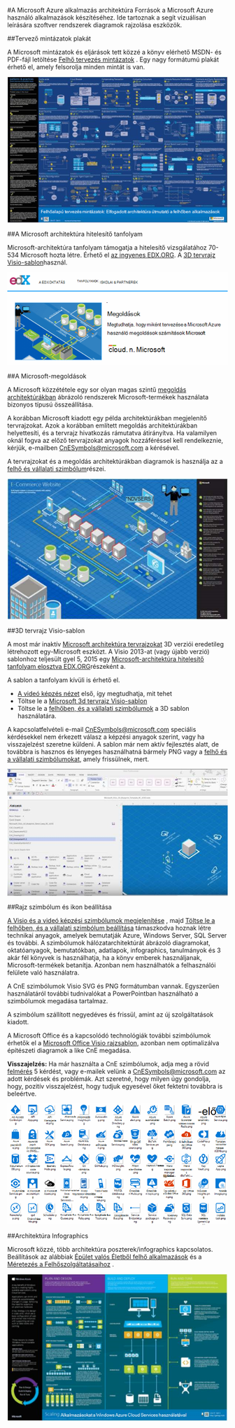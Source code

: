 <properties 
    pageTitle="Microsoft Azure architektúrája alkalmazás |} Microsoft Azure" 
    description="Általános tervezési mintázatok eltakaró architektúra – áttekintés" 
    services="" 
    documentationCenter="" 
    authors="Rboucher" 
    manager="jwhit" 
    editor="mattshel"/>

<tags 
    ms.service="multiple" 
    ms.workload="na" 
    ms.tgt_pltfrm="na" 
    ms.devlang="na" 
    ms.topic="article" 
    ms.date="09/13/2016" 
    ms.author="robb"/>

#<a name="application-architecture-on-microsoft-azure"></a>A Microsoft Azure alkalmazás architektúra
Források a Microsoft Azure használó alkalmazások készítéséhez. Ide tartoznak a segít vizuálisan leírására szoftver rendszerek diagramok rajzolása eszközök. 

##<a name="design-patterns-poster"></a>Tervező mintázatok plakát

A Microsoft mintázatok és eljárások tett közzé a könyv elérhető MSDN- és PDF-fájl letöltése [Felhő tervezés mintázatok](http://msdn.microsoft.com/library/dn568099.aspx) . Egy nagy formátumú plakát érhető el, amely felsorolja minden mintát is van. 

![minták és a felhő mintázatok plakát eljárások](./media/architecture-overview/PnPPatternPosterThumb.jpg)

##<a name="microsoft-architecture-certification-course"></a>A Microsoft architektúra hitelesítő tanfolyam

Microsoft-architektúra tanfolyam támogatja a hitelesítő vizsgálatához 70-534 Microsoft hozta létre. Érhető el [az ingyenes EDX.ORG](https://www.edx.org/course/architecting-microsoft-azure-solutions-microsoft-dev205x).  A [3D tervrajz Visio-sablon](#3d-blueprint-visio-template)használ. 

![A Microsoft Architecture hitelesítő tanfolyam](./media/architecture-overview/EDXCourse.png)


##<a name="microsoft-solutions"></a>A Microsoft-megoldások

A Microsoft közzététele egy sor olyan magas szintű [megoldás architektúrákban](http://aka.ms/azblueprints) ábrázoló rendszerek Microsoft-termékek használata bizonyos típusú összeállítása. 

A korábban Microsoft kiadott egy példa architektúrákban megjelenítő tervrajzokat. Azok a korábban említett megoldás architektúrákban helyettesíti, és a tervrajz hivatkozás rámutatva átirányítva. Ha valamilyen oknál fogva az előző tervrajzokat anyagok hozzáféréssel kell rendelkeznie, kérjük, e-mailben [CnESymbols@microsoft.com](mailto:CnESymbols@microsoft.com) a kérésével.   

A tervrajzokat és a megoldás architektúrákban diagramok is használja az a [felhő és vállalati szimbólum](#Drawing-symbol-and-icon-sets)részei.   

![A Microsoft-architektúra tervrajz 3D diagram](./media/architecture-overview/BluePrintThumb.jpg)



##<a name="3d-blueprint-visio-template"></a>3D tervrajz Visio-sablon

A most már inaktív [Microsoft architektúra tervrajzokat](http://aka.ms/azblueprints) 3D verziói eredetileg létrehozott egy-Microsoft eszközt. A Visio 2013-at (vagy újabb verzió) sablonhoz teljesült gyel 5, 2015 egy [Microsoft-architektúra hitelesítő tanfolyam elosztva EDX.ORG](#microsoft-architecture-certification-course)részeként a.

A sablon a tanfolyam kívüli is érhető el. 

- [A videó képzés nézet](http://aka.ms/3dBlueprintTemplateVideo) első, így megtudhatja, mit tehet   
- Töltse le a [Microsoft 3d tervrajz Visio-sablon](http://aka.ms/3DBlueprintTemplate)
- Töltse le a [felhőben, és a vállalati szimbólumok](#drawing-symbol-and-icon-sets) a 3D sablon használatára. 

A kapcsolatfelvételi e-mail [CnESymbols@microsoft.com](mailto:CnESymbols@microsoft.com) speciális kérdésekkel nem érkezett válasz a képzési anyagok szerint, vagy ha visszajelzést szeretne küldeni. A sablon már nem aktív fejlesztés alatt, de továbbra is hasznos és lényeges használhatná bármely PNG vagy a [felhő és a vállalati szimbólumokat](#drawing-symbol-and-icon-sets), amely frissülnek, mert.  

![A Microsoft 3D tervrajz Visio-sablon](./media/architecture-overview/3DBlueprintVisioTemplate.jpg)


##<a name="drawing-symbol-and-icon-sets"></a>Rajz szimbólum és ikon beállítása 

[A Visio és a videó képzési szimbólumok megjelenítése](http://aka.ms/CnESymbolsVideo) , majd [Töltse le a felhőben, és a vállalati szimbólum beállítása](http://aka.ms/CnESymbols) támaszkodva hoznak létre technikai anyagok, amelyek bemutatják Azure, Windows Server, SQL Server és további. A szimbólumok hálózatarchitektúrát ábrázoló diagramokat, oktatóanyagok, bemutatókban, adatlapok, infographics, tanulmányok és 3 akár fél könyvek is használhatja, ha a könyv emberek használjanak, Microsoft-termékek betanítja. Azonban nem használhatók a felhasználói felülete való használatra.

A CnE szimbólumok Visio SVG és PNG formátumban vannak. Egyszerűen használatáról további tudnivalókat a PowerPointban használható a szimbólumok megadása tartalmaz. 

A szimbólum szállított negyedéves és frissül, amint az új szolgáltatások kiadott. 

A Microsoft Office és a kapcsolódó technológiák további szimbólumok érhetők el a [Microsoft Office Visio rajzsablon](http://www.microsoft.com/en-us/download/details.aspx?id=35772), azonban nem optimalizálva építészeti diagramok a like CnE megadása.   

**Visszajelzés:** Ha már használta a CnE szimbólumok, adja meg a rövid [felmérés](http://aka.ms/azuresymbolssurveyv2) 5 kérdést, vagy e-mailek velünk a [CnESymbols@microsoft.com](mailto:CnESymbols@microsoft.com) az adott kérdések és problémák. Azt szeretné, hogy milyen úgy gondolja, hogy, pozitív visszajelzést, hogy tudjuk egyesével őket fektetni továbbra is beleértve. 

![Felhő és a vállalati szimbólum/ikonkészletek](./media/architecture-overview/CnESymbols.png)

##<a name="architecture-infographics"></a>Architektúra Infographics

Microsoft közzé, több architektúra poszterek/infographics kapcsolatos. Beállítások az alábbiak [Épület valós Életből felhő alkalmazások](https://azure.microsoft.com/documentation/infographics/building-real-world-cloud-apps/) és a [Méretezés a Felhőszolgáltatásaihoz](https://azure.microsoft.com/documentation/infographics/cloud-services/) . 

![Azure architektúra Infographics](./media/architecture-overview/AzureArchInfographicThumb.jpg)
